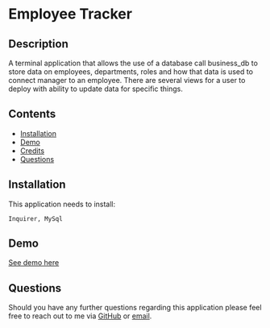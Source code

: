 # Employee Tracker

## Description
A terminal application that allows the use of a database call business_db to store data on employees, departments, roles and how that data is used to connect manager to an employee. There are several views for a user to deploy with ability to update data for specific things.

## Contents
* [Installation](#installation)
* [Demo](#demo)
* [Credits](#credits)
* [Questions](#questions)

## Installation
This application needs to install: 
```
Inquirer, MySql
```

## Demo
[See demo here](https://drive.google.com/file/d/1ZPB2xO-eNGtt7lgC9876k245AHjpJm7A/view)

## Questions
Should you have any further questions regarding this application please feel free to reach out to me via [GitHub](https://github.com/Emilyrh1058/) or [email](mailto:emilyrh1058@gmail.com).